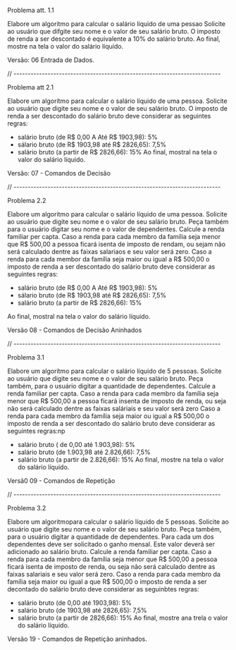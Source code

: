 Problema att. 1.1

Elabore um algoritmo para calcular o salário líquido de uma pessao Solicite 
ao usuário que difgite seu nome e o valor de seu salário bruto.
O imposto de renda a ser descontado é equivalente a 10% do salário bruto.
Ao final, mostre na tela o valor do salário líquido.

Versão: 06 Entrada de Dados.

// -------------------------------------------------------------------------

Problema att 2.1

Elabore um algorítmo para calcular o salário líquido de uma pessoa. Solicite ao usuário que digite seu nome e o valor de seu salário bruto. O imposto de renda a ser descontado do salário bruto deve considerar as seguintes regras:
* salário bruto (de R$ 0,00 A Até R$ 1903,98): 5%
* sálario bruto (de R$ 1903,98 até R$ 2826,65): 7,5%
* salário bruto (a partir de R$ 2826,66): 15%
Ao final, mostral na tela o valor do salário líquido. 

Versão: 07 - Comandos de Decisão

// -------------------------------------------------------------------------

Problema 2.2

Elabore um algoritmo para calcular o salário líquido de uma pessoa. Solicite ao usuário que digite seu nome e o valor de seu salário bruto. Peça também para o usuário digitar seu nome e o valor de dependentes.
Calcule a renda familiar per capta.
Caso a renda para cada membro da família seja menor que R$ 500,00 a pessoa ficará isenta de imposto de rendam, ou sejam não será calculado dentre as faixas salariaos e seu valor será zero.
Caso a renda para cada membor da família seja maior ou igual a R$ 500,00 o imposto de renda a ser descontado do salário bruto deve considerar as seguintes regras:
* salário bruto (de R$ 0,00 A Até R$ 1903,98): 5%
* sálario bruto (de R$ 1903,98 até R$ 2826,65): 7,5%
* salário bruto (a partir de R$ 2826,66): 15%

Ao final, mostral na tela o valor do salário líquido.

Versão 08 -  Comandos de Decisão Aninhados

// -------------------------------------------------------------------------

Problema 3.1

Elabore um algorítmo para calcular o salário líquido de 5 pessoas. Solicite ao usuário que digite seu nome e o valor de seu salário bruto.
Peça também, para o usuário digitar a quantidade de dependentes. Calcule a renda familiar per capta.
Caso a renda para cada membro da família seja menor que R$ 500,00 a pessoa ficará insenta de imposto de renda, ou seja não será calculado dentre as faixas saláriais e seu valor será zero
Caso a renda para cada membro da família seja maior ou igual a R$ 500,00 o imposto de renda a ser descontado do salário bruto deve considerar as seguintes regras:np
* salário bruto ( de 0,00 até 1.903,98): 5%
* salário bruto (de 1.903,98 até 2.826,66): 7,5%
* salário bruto (a partir de 2.826,66): 15%
Ao final, mostre na tela o valor do salário líquido.

Versã0 09 - Comandos de Repetição

// -------------------------------------------------------------------------

Problema 3.2

Elabore um algoritmopara calcular o salário líquido de 5 pessoas. Solicite ao usuário que digite seu nome e o valor de seu salário bruto.
Peça também, para o usuário digitar a quantidade de dependentes.
Para cada um dos dependentes deve ser solicitado o ganho mensal. Este valor deverá ser adicionado ao salário bruto.
Calcule a renda familiar per capta. Caso a renda para cada membro da família seja menor que R$ 500,00 a pessoa ficará isenta de imposto de renda, ou seja não será calculado dentre as faixas salariais e seu valor será zero. 
Caso a renda para cada membro da família seja maior ou igual a que R$ 500,00 o imposto de renda a ser decontado do salário bruto deve considerar as seguinbtes regras:
* salário bruto (de 0,00 até 1903,98): 5%
* salário bruto (de 1903,98 até 2826,65): 7,5%
* salário bruto (a partir de 2826,66): 15%
Ao final, mostre ana trela o valor do salário líquido.

Versão 19 - Comandos de Repetição aninhados.

